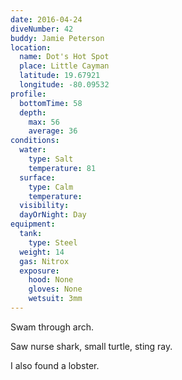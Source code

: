 ```yaml
---
date: 2016-04-24
diveNumber: 42
buddy: Jamie Peterson
location:
  name: Dot's Hot Spot
  place: Little Cayman
  latitude: 19.67921
  longitude: -80.09532
profile:
  bottomTime: 58
  depth:
    max: 56
    average: 36
conditions:
  water:
    type: Salt
    temperature: 81
  surface:
    type: Calm
    temperature:
  visibility:
  dayOrNight: Day
equipment:
  tank:
    type: Steel
  weight: 14
  gas: Nitrox
  exposure:
    hood: None
    gloves: None
    wetsuit: 3mm
---
```

Swam through arch.

Saw nurse shark, small turtle, sting ray.

I also found a lobster.
